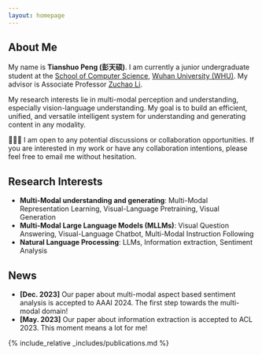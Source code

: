 ```yaml
---
layout: homepage
---
```


## About Me

My name is <strong>Tianshuo Peng (彭天硕)</strong>. I am currently a junior undergraduate student at the [School of Computer Science](https://cs.whu.edu.cn/), [Wuhan University (WHU)](https://www.whu.edu.cn/). My advisor is Associate Professor [Zuchao Li](https://zcli-charlie.github.io/). 

My research interests lie in multi-modal perception and understanding, especially vision-language understanding. My goal is to build an efficient, unified, and versatile intelligent system for understanding and generating content in any modality.

👋👋👋 I am open to any potential discussions or collaboration opportunities. If you are interested in my work or have any collaboration intentions, please feel free to email me without hesitation.


## Research Interests
- **Multi-Modal understanding and generating**: Multi-Modal Representation Learning, Visual-Language Pretraining, Visual Generation
- **Multi-Modal Large Language Models (MLLMs)**: Visual Question Answering, Visual-Language Chatbot, Multi-Modal Instruction Following
- **Natural Language Processing**: LLMs, Information extraction, Sentiment Analysis

## News

- **[Dec. 2023]** Our paper about multi-modal aspect based sentiment analysis is accepted to AAAI 2024. The first step towards the multi-modal domain!
- **[May. 2023]** Our paper about information extraction is accepted to ACL 2023. This moment means a lot for me!

{% include_relative _includes/publications.md %}


